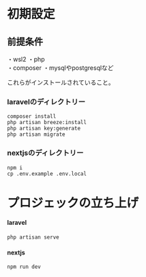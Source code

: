 # 初期設定

## 前提条件
・wsl2
・php  
・composer 
・mysqlやpostgresqlなど

これらがインストールされていること。

### laravelのディレクトリー

    composer install
    php artisan breeze:install 
    php artisan key:generate
    php artisan migrate

### nextjsのディレクトリー

    npm i
    cp .env.example .env.local


# プロジェックの立ち上げ

#### laravel

    php artisan serve


#### nextjs

    npm run dev
